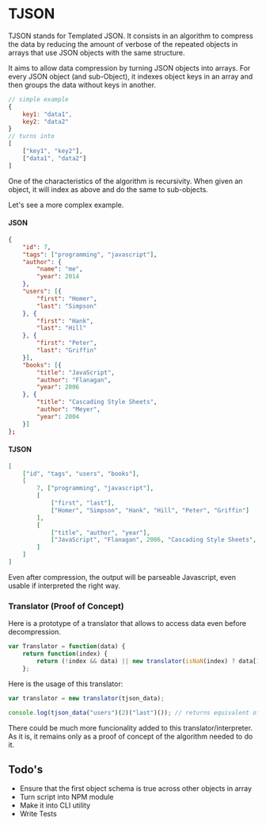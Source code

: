 # TJSON

TJSON stands for Templated JSON. It consists in an algorithm to compress the data by reducing the amount of verbose of the repeated objects in arrays that use JSON objects with the same structure.

It aims to allow data compression by turning JSON objects into arrays. For every JSON object (and sub-Object), it indexes object keys in an array and then groups the data without keys in another.
```Javascript
// simple example
{
    key1: "data1",
    key2: "data2"
}
// turns into
[
    ["key1", "key2"],
    ["data1", "data2"]
]
```
One of the characteristics of the algorithm is recursivity. When given an object, it will index as above and do the same to sub-objects.

Let's see a more complex example.

#### JSON
```JSON
{
	"id": 7,
	"tags": ["programming", "javascript"],
	"author": {
		"name": "me",
		"year": 2014
	},
	"users": [{
		"first": "Homer",
		"last": "Simpson"
	}, {
		"first": "Hank",
		"last": "Hill"
	}, {
		"first": "Peter",
		"last": "Griffin"
	}],
	"books": [{
		"title": "JavaScript",
		"author": "Flanagan",
		"year": 2006
	}, {
		"title": "Cascading Style Sheets",
		"author": "Meyer",
		"year": 2004
	}]
};
```
#### TJSON
```JSON
[
	["id", "tags", "users", "books"],
	[
		7, ["programming", "javascript"],
		[
			["first", "last"],
			["Homer", "Simpson", "Hank", "Hill", "Peter", "Griffin"]
		],
		[
			["title", "author", "year"],
			["JavaScript", "Flanagan", 2006, "Cascading Style Sheets", "Meyer", 2004]
		]
	]
]
```

Even after compression, the output will be parseable Javascript, even usable if interpreted the right way.

### Translator (Proof of Concept)
Here is a prototype of a translator that allows to access data even before decompression.
```Javascript
var Translator = function(data) {
	return function(index) {
		return (!index && data) || new translator(isNaN(index) ? data[1][data[0].indexOf(index)] : [data[0], data[1].slice(data[0].length * index, data[1].length)]);
	};
```
Here is the usage of this translator:
``` Javascript
var translator = new translator(tjson_data);

console.log(tjson_data("users")(2)("last")()); // returns equivalent of json_data["users"][2]["last"]
```
There could be much more funcionality added to this translator/interpreter. As it is, it remains only as a proof of concept of the algorithm needed to do it.
## Todo's

 - Ensure that the first object schema is true across other objects in array
 - Turn script into NPM module
 - Make it into CLI utility
 - Write Tests